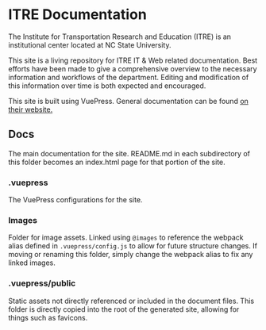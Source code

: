 # ITRE Documentation

The Institute for Transportation Research and Education (ITRE) is an institutional center located at NC State University.

This site is a living repository for ITRE IT & Web related documentation. Best efforts have been made to give a comprehensive overview to the necessary information and workflows of the department. Editing and modification of this information over time is both expected and encouraged.

This site is built using VuePress. General documentation can be found [on their website.](https://vuepress.vuejs.org/guide/)

## Docs
The main documentation for the site. README.md in each subdirectory of this folder becomes an index.html page for that portion of the site.

### .vuepress
The VuePress configurations for the site.

### Images
Folder for image assets. Linked using `@images` to reference the webpack alias defined in `.vuepress/config.js` to allow for future structure changes. If moving or renaming this folder, simply change the webpack alias to fix any linked images.

### .vuepress/public
Static assets not directly referenced or included in the document files. This folder is directly copied into the root of the generated site, allowing for things such as favicons.
